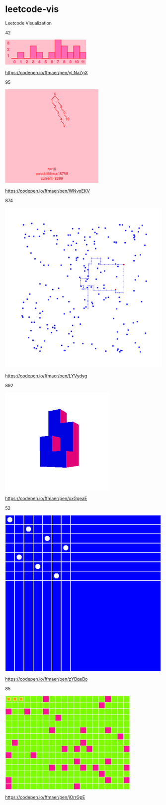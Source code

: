 # leetcode-vis
Leetcode Visualization

42

![](https://github.com/ffmaer/leetcode-vis/raw/master/images/42.png)

https://codepen.io/ffmaer/pen/yLNaZgX

95

![](https://github.com/ffmaer/leetcode-vis/raw/master/images/95.png)

https://codepen.io/ffmaer/pen/WNvoEKV

874

![](https://github.com/ffmaer/leetcode-vis/raw/master/images/874.png)

https://codepen.io/ffmaer/pen/LYVydyg

892

![](https://github.com/ffmaer/leetcode-vis/raw/master/images/892.png)

https://codepen.io/ffmaer/pen/xxGgeaE

52

![](https://github.com/ffmaer/leetcode-vis/raw/master/images/52.png)

https://codepen.io/ffmaer/pen/zYBqeBo

85

![](https://github.com/ffmaer/leetcode-vis/raw/master/images/85.gif)

https://codepen.io/ffmaer/pen/jOrrGpE
